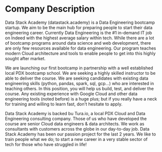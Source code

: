 
# Company Description

Data Stack Academy (datastack.academy) is a Data Engineering bootcamp startup. We aim to be the main
hub for preparing people to start their data engineering career. Currently Data Engineering is the 
#1 in-demand IT job on Indeed with the highest average salary within tech. While there are a lot of 
bootcamp programs around data science and web development, there are only few resources available for
data engineering. Our program teaches modern Cloud architecture and tools to enable people to get into
this highly sought after market. 

We are launching our  first bootcamp in partnership with a well established local PDX bootcamp 
school. We are seeking a highly skilled instructor to be able to deliver the course. We are seeking
candidates with existing data engineering skills (python, pandas, spark, sql, gcp...) who are 
interested in teaching others. In this position, you will help us build, test, and deliver the course.
Any existing experience with Google Cloud and other data engineering tools (noted before) is a huge 
plus; but if you really have a neck for training and willing to learn fast, don't hesitate to apply.

Data Stack Academy is backed bu Tura.io, a local PDX Cloud and Data Engineering consulting company.
Those of us who have developed the course are senior Cloud data engineers & data architects. We work 
as consultants with customers across the globe in our day-to-day job. Data Stack Academy has been our
passion project for the last 2 years. We like to train people what we do; to start a new career in a very
stable sector of tech for those who have struggled in life! 

